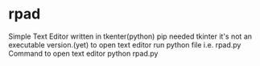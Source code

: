 # rpad
Simple Text Editor written in tkenter(python)
pip needed tkinter
it's not an executable version.(yet) 
to open text editor run python file i.e. rpad.py
Command to open text editor
python rpad.py
